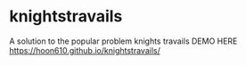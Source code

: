 # knightstravails
A solution to the popular problem knights travails
 DEMO HERE https://hoon610.github.io/knightstravails/
